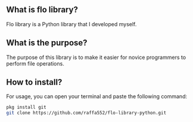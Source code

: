## What is flo library?  
Flo library is a Python library that I developed myself.

## What is the purpose?  
The purpose of this library is to make it easier for novice programmers to perform file operations.

## How to install?  
For usage, you can open your terminal and paste the following command:  

```bash
pkg install git
git clone https://github.com/raffa552/flo-library-python.git
